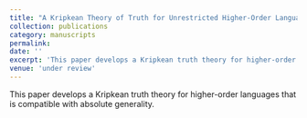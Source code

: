 ```yaml
---
title: "A Kripkean Theory of Truth for Unrestricted Higher-Order Languages"
collection: publications
category: manuscripts
permalink:
date: ''
excerpt: 'This paper develops a Kripkean truth theory for higher-order languages that is compatible with absolute generality.'
venue: 'under review'
---
```


This paper develops a Kripkean truth theory for higher-order languages that is
compatible with absolute generality.
